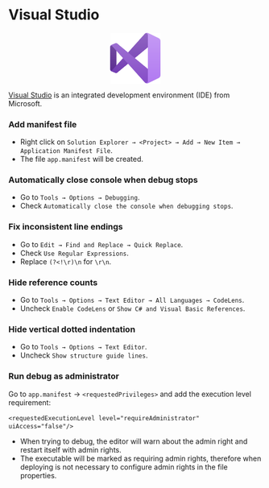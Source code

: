 # Visual Studio

<p align="center"><img align="center" width="20%" height="20%" src="assets/visualstudio.svg"></p>

[Visual Studio](https://en.wikipedia.org/wiki/Microsoft_Visual_Studio) is an integrated development environment (IDE) from Microsoft.

### Add manifest file

* Right click on `Solution Explorer → <Project> → Add → New Item → Application Manifest File`.
* The file `app.manifest` will be created.

### Automatically close console when debug stops

* Go to `Tools → Options → Debugging`.
* Check `Automatically close the console when debugging stops`.

### Fix inconsistent line endings

* Go to `Edit → Find and Replace → Quick Replace`.
* Check `Use Regular Expressions`.
* Replace `(?<!\r)\n` for `\r\n`.

### Hide reference counts

* Go to `Tools → Options → Text Editor → All Languages → CodeLens`.
* Uncheck `Enable CodeLens` or `Show C# and Visual Basic References`.

### Hide vertical dotted indentation

* Go to `Tools → Options → Text Editor`.
* Uncheck `Show structure guide lines`.

### Run debug as administrator

Go to `app.manifest` → `<requestedPrivileges>` and add the execution level requirement:
```
<requestedExecutionLevel level="requireAdministrator" uiAccess="false"/>
```
* When trying to debug, the editor will warn about the admin right and restart itself with admin rights.
* The executable will be marked as requiring admin rights, therefore when deploying is not necessary to configure admin rights in the file properties.
